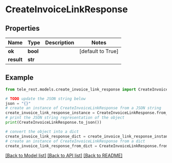 # CreateInvoiceLinkResponse


## Properties

Name | Type | Description | Notes
------------ | ------------- | ------------- | -------------
**ok** | **bool** |  | [default to True]
**result** | **str** |  | 

## Example

```python
from tele_rest.models.create_invoice_link_response import CreateInvoiceLinkResponse

# TODO update the JSON string below
json = "{}"
# create an instance of CreateInvoiceLinkResponse from a JSON string
create_invoice_link_response_instance = CreateInvoiceLinkResponse.from_json(json)
# print the JSON string representation of the object
print(CreateInvoiceLinkResponse.to_json())

# convert the object into a dict
create_invoice_link_response_dict = create_invoice_link_response_instance.to_dict()
# create an instance of CreateInvoiceLinkResponse from a dict
create_invoice_link_response_from_dict = CreateInvoiceLinkResponse.from_dict(create_invoice_link_response_dict)
```
[[Back to Model list]](../README.md#documentation-for-models) [[Back to API list]](../README.md#documentation-for-api-endpoints) [[Back to README]](../README.md)


